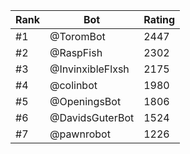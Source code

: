 Rank|Bot|Rating
---|---|---
#1|@ToromBot|2447
#2|@RaspFish|2302
#3|@InvinxibleFlxsh|2175
#4|@colinbot|1980
#5|@OpeningsBot|1806
#6|@DavidsGuterBot|1524
#7|@pawnrobot|1226
